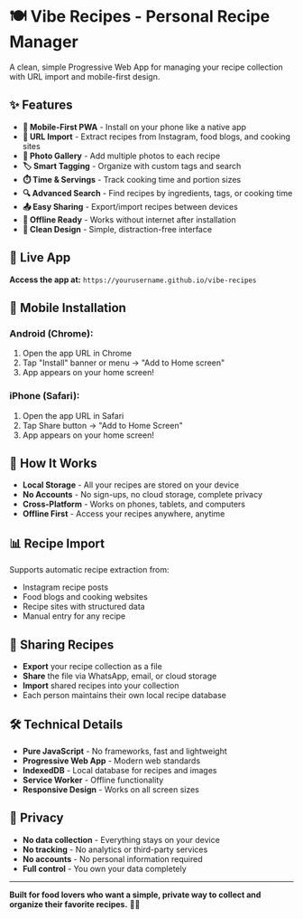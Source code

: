 # 🍽️ Vibe Recipes - Personal Recipe Manager

A clean, simple Progressive Web App for managing your recipe collection with URL import and mobile-first design.

## ✨ Features

- **📱 Mobile-First PWA** - Install on your phone like a native app
- **🔗 URL Import** - Extract recipes from Instagram, food blogs, and cooking sites
- **📸 Photo Gallery** - Add multiple photos to each recipe
- **🏷️ Smart Tagging** - Organize with custom tags and search
- **⏱️ Time & Servings** - Track cooking time and portion sizes
- **🔍 Advanced Search** - Find recipes by ingredients, tags, or cooking time
- **📤 Easy Sharing** - Export/import recipes between devices
- **💾 Offline Ready** - Works without internet after installation
- **🎨 Clean Design** - Simple, distraction-free interface

## 🚀 Live App

**Access the app at:** `https://yourusername.github.io/vibe-recipes`

## 📱 Mobile Installation

### Android (Chrome):
1. Open the app URL in Chrome
2. Tap "Install" banner or menu → "Add to Home screen"
3. App appears on your home screen!

### iPhone (Safari):
1. Open the app URL in Safari
2. Tap Share button → "Add to Home Screen"
3. App appears on your home screen!

## 🔧 How It Works

- **Local Storage** - All your recipes are stored on your device
- **No Accounts** - No sign-ups, no cloud storage, complete privacy
- **Cross-Platform** - Works on phones, tablets, and computers
- **Offline First** - Access your recipes anywhere, anytime

## 📊 Recipe Import

Supports automatic recipe extraction from:
- Instagram recipe posts
- Food blogs and cooking websites
- Recipe sites with structured data
- Manual entry for any recipe

## 🤝 Sharing Recipes

- **Export** your recipe collection as a file
- **Share** the file via WhatsApp, email, or cloud storage
- **Import** shared recipes into your collection
- Each person maintains their own local recipe database

## 🛠️ Technical Details

- **Pure JavaScript** - No frameworks, fast and lightweight
- **Progressive Web App** - Modern web standards
- **IndexedDB** - Local database for recipes and images
- **Service Worker** - Offline functionality
- **Responsive Design** - Works on all screen sizes

## 📄 Privacy

- **No data collection** - Everything stays on your device
- **No tracking** - No analytics or third-party services
- **No accounts** - No personal information required
- **Full control** - You own your data completely

---

**Built for food lovers who want a simple, private way to collect and organize their favorite recipes.** 🍳✨